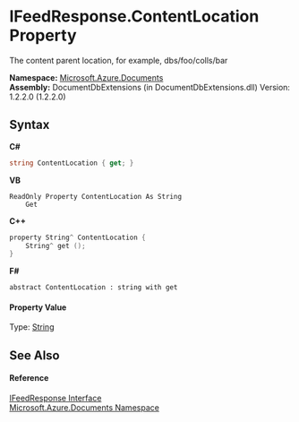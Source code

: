 # IFeedResponse.ContentLocation Property 
 

The content parent location, for example, dbs/foo/colls/bar

**Namespace:**&nbsp;<a href="856b2e23-9c8b-2618-f913-67d85d500616">Microsoft.Azure.Documents</a><br />**Assembly:**&nbsp;DocumentDbExtensions (in DocumentDbExtensions.dll) Version: 1.2.2.0 (1.2.2.0)

## Syntax

**C#**<br />
``` C#
string ContentLocation { get; }
```

**VB**<br />
``` VB
ReadOnly Property ContentLocation As String
	Get
```

**C++**<br />
``` C++
property String^ ContentLocation {
	String^ get ();
}
```

**F#**<br />
``` F#
abstract ContentLocation : string with get

```


#### Property Value
Type: <a href="http://msdn2.microsoft.com/en-us/library/s1wwdcbf" target="_blank">String</a>

## See Also


#### Reference
<a href="cbcd444d-ffe1-6199-9c3a-29fa6b4f474e">IFeedResponse Interface</a><br /><a href="856b2e23-9c8b-2618-f913-67d85d500616">Microsoft.Azure.Documents Namespace</a><br />